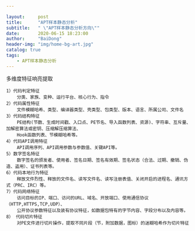```yaml
---

layout:     post
title:      "APT样本静态分析"
subtitle:   " \"APT样本静态分析方向\""
date:       2020-06-15 18:23:00
author:     "BaiDong"
header-img: "img/home-bg-art.jpg"
catalog: true
tags:
    - APT样本静态分析
---
```


多维度特征响亮提取

    1）代码判定特征
	    分类、家族、变种、运行平台、核心行为、指令
	2）代码属性特征
	    文件模糊哈希、类型、编译器类型、壳类型、包类型、版本、语言、所属公司、文件名
	3）代码结构特征
	    PE结构(节数、生成时间戳、入口点、PE节名、导入函数列表、资源)、字符串、互斥量、加解密算法或密钥、压缩解压缩算法、
        Hook函数列表、节模糊哈希等。
    4）代码API调用特征
	    API调用序列、API调用参数与参数值、关键API等。
	5）数字签名特征
	    数字签名的颁发者、使用者、签名日期、签名有效期、签名状态（合法、过期、撤销、伪造、盗用）、证书列表等。
	6）代码本地行为特征
	    释放文件烈性、释放的文件名、读写文件名、读写注册表值、关闭开启的进程名、通讯方式（PRC、IRC）等。
	7）代码网络特征
	    访问目标的IP、端口、访问的URL、域名、开放端口、使用通信协议（HTTP,HTTPS,TCP,UDP）、
        公开协议参数特征以及装有协议特征，如数据包特有的字节内容、字段分布以及内容等。
	8） 代码切片特征
	    对PE文件进行切片操作，提取不同片段（节，附加数据，图标）的迷糊哈希作为切片特征